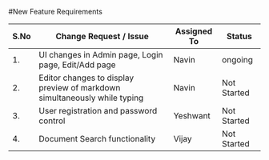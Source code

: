 #New Feature Requirements

| S.No | Change Request / Issue | Assigned To | Status |
|-------|-----------------------------|----------------|--------|
| 1.  | UI changes in Admin page, Login page, Edit/Add page | Navin | ongoing |
| 2.  | Editor changes to display preview of markdown simultaneously while typing | Navin | Not Started |
| 3.  | User registration and password control | Yeshwant | Not Started |
| 4.  | Document Search functionality | Vijay | Not Started |
